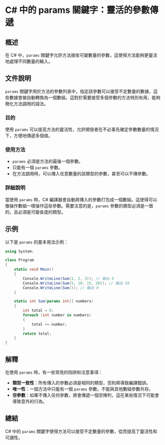 <!--
Meta Description: # C# 中的 params 關鍵字：靈活的參數傳遞 ## 概述 在 C# 中，`params` 關鍵字允許方法接收可變數量的參數，這使得方法能夠更靈活地處理不同數量的輸入。 ## 文件說明 `params` 關鍵字用於方法的參數列表中，指定該參數可以接受不定數量的數據，這些數據會被自動轉換為一個數...
Meta Keywords: params, sum, int, console, writeline
-->

# C# 中的 params 關鍵字：靈活的參數傳遞

## 概述
在 C# 中，`params` 關鍵字允許方法接收可變數量的參數，這使得方法能夠更靈活地處理不同數量的輸入。

## 文件說明
`params` 關鍵字用於方法的參數列表中，指定該參數可以接受不定數量的數據，這些數據會被自動轉換為一個數組。這對於需要接受多個參數的方法特別有用，能夠簡化方法調用的語法。

### 目的
使用 `params` 可以提高方法的靈活性，允許開發者在不必事先確定參數數量的情況下，方便地傳遞多個值。

### 使用方法
- `params` 必須是方法的最後一個參數。
- 只能有一個 `params` 參數。
- 在方法調用時，可以傳入任意數量的該類型的參數，甚至可以不傳參數。

### 詳細說明
當使用 `params` 時，C# 編譯器會自動將傳入的參數打包成一個數組。這使得可以像操作數組一樣操作這些參數。需要注意的是，`params` 參數的類型必須是一致的，且必須是可變長度的類型。

## 示例
以下是 `params` 的基本用法示例：

```csharp
using System;

class Program
{
    static void Main()
    {
        Console.WriteLine(Sum(1, 2, 3)); // 輸出 6
        Console.WriteLine(Sum(5, 10, 15, 20)); // 輸出 50
        Console.WriteLine(Sum()); // 輸出 0
    }

    static int Sum(params int[] numbers)
    {
        int total = 0;
        foreach (int number in numbers)
        {
            total += number;
        }
        return total;
    }
}
```

## 解釋
在使用 `params` 時，有一些常見的陷阱和注意事項：
- **類型一致性**：所有傳入的參數必須是相同的類型，否則將導致編譯錯誤。
- **唯一性**：一個方法中只能有一個 `params` 參數，不能與其他數組參數共存。
- **空參數**：如果不傳入任何參數，將會傳遞一個空陣列，這在某些情況下可能會導致意外的行為。

## 總結
C# 中的 `params` 關鍵字使得方法可以接受不定數量的參數，從而提高了靈活性和可讀性。